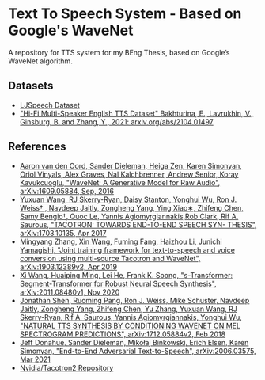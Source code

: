 # Text To Speech System - Based on Google's WaveNet

A repository for TTS system for my BEng Thesis, based on Google’s WaveNet algorithm.

## Datasets

- [LJSpeech Dataset](https://keithito.com/LJ-Speech-Dataset/)
- ["Hi-Fi Multi-Speaker English TTS Dataset" Bakhturina, E., Lavrukhin, V., Ginsburg, B. and Zhang, Y., 2021: arxiv.org/abs/2104.01497](http://www.openslr.org/109/)

## References

- [Aaron van den Oord, Sander Dieleman, Heiga Zen, Karen Simonyan, Oriol Vinyals, Alex Graves, Nal Kalchbrenner, Andrew Senior, Koray Kavukcuoglu, "WaveNet: A Generative Model for Raw Audio", arXiv:1609.05884, Sep, 2016](https://arxiv.org/abs/1609.03499)
- [Yuxuan Wang, RJ Skerry-Ryan, Daisy Stanton, Yonghui Wu, Ron J. Weiss† , Navdeep Jaitly, Zongheng Yang, Ying Xiao∗, Zhifeng Chen, Samy Bengio†, Quoc Le, Yannis Agiomyrgiannakis,Rob Clark, Rif A. Saurous, "TACOTRON: TOWARDS END-TO-END SPEECH SYN- THESIS", arXiv:1703.10135, Apr 2017](https://arxiv.org/abs/1703.10135)
- [Mingyang Zhang, Xin Wang, Fuming Fang, Haizhou Li, Junichi Yamagishi, "Joint training framework for text-to-speech and voice conversion using multi-source Tacotron and WaveNet", arXiv:1903.12389v2, Apr 2019](https://arxiv.org/abs/1903.12389)
- [Xi Wang, Huaiping Ming, Lei He, Frank K. Soong, "s-Transformer: Segment-Transformer for Robust Neural Speech Synthesis", arXiv:2011.08480v1, Nov 2020](https://arxiv.org/abs/2011.08480)
- [Jonathan Shen, Ruoming Pang, Ron J. Weiss, Mike Schuster, Navdeep Jaitly, Zongheng Yang, Zhifeng Chen, Yu Zhang, Yuxuan Wang, RJ Skerry-Ryan, Rif A. Saurous, Yannis Agiomyrgiannakis, Yonghui Wu, "NATURAL TTS SYNTHESIS BY CONDITIONING WAVENET ON MEL SPECTROGRAM PREDICTIONS", arXiv:1712.05884v2, Feb 2018](https://arxiv.org/abs/1712.05884)
- [Jeff Donahue, Sander Dieleman, Mikołaj Bińkowski, Erich Elsen, Karen Simonyan, "End-to-End Adversarial Text-to-Speech", arXiv:2006.03575, Mar 2021](https://arxiv.org/abs/2006.03575)
- [Nvidia/Tacotron2 Repository](https://github.com/NVIDIA/tacotron2)
